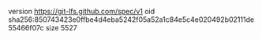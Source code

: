 version https://git-lfs.github.com/spec/v1
oid sha256:850743423e0ffbe4d4eba5242f05a52a1c84e5c4e020492b02111de55466f07c
size 5527
